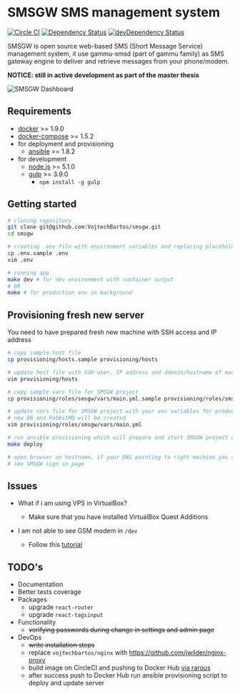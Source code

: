# SMSGW SMS management system
[![Circle CI](https://circleci.com/gh/VojtechBartos/smsgw/tree/master.svg?style=svg)](https://circleci.com/gh/VojtechBartos/smsgw/tree/master)
[![Dependency Status](https://david-dm.org/VojtechBartos/smsgw.png)](https://david-dm.org/VojtechBartos/smsgw) [![devDependency Status](https://david-dm.org/VojtechBartos/smsgw/dev-status.png)](https://david-dm.org/VojtechBartos/smsgw#info=devDependencies)

SMSGW is open source web-based SMS (Short Message Service) management system, it use gammu-smsd (part of gammu family) as SMS gateway engine to deliver and retrieve messages from your phone/modem.

**NOTICE: still in active development as part of the master thesis**

![SMSGW Dashboard](https://raw.githubusercontent.com/VojtechBartos/smsgw/master/docs/_static/images/screen-dashboard.png "SMSGW Dashboard")

## Requirements

- [docker](https://github.com/docker/docker) >= 1.9.0
- [docker-compose](https://github.com/docker/compose) >= 1.5.2
- for deployment and provisioning
  - [ansible](http://www.ansible.com/) >= 1.8.2
- for development
  - [node.js](https://nodejs.org/en/) >= 5.1.0
  - [gulp](https://www.npmjs.com/package/gulp) >= 3.9.0
    - `npm install -g gulp`

## Getting started

```sh
# cloning repository
git clone git@github.com:VojtechBartos/smsgw.git
cd smsgw

# creating .env file with environment variables and replacing placeholders
cp .env.sample .env
vim .env

# running app
make dev # for dev environment with container output
# OR
make # for production env in background
```

## Provisioning fresh new server

You need to have prepared fresh new machine with SSH access and IP address

```sh
# copy sample host file
cp provisioning/hosts.sample provisioning/hosts

# update host file with SSH user, IP address and domain/hostname of machine
vim provisioning/hosts

# copy sample vars file for SMSGW project
cp provisioning/roles/smsgw/vars/main.yml.sample provisioning/roles/smsgw/vars/main.yml

# update vars file for SMSGW project with your env variables for production,
# new DB and RabbitMQ will be created
vim provisioning/roles/smsgw/vars/main.yml

# run ansible provisioning which will prepare and start SMSGW project on your machine
make deploy

# open browser on hostname, if your DNS pointing to right machine you should
# see SMSGW sign in page
```

## Issues

- What if i am using VPS in VirtualBox?
  - Make sure that you have installed VirtualBox Quest Additions

- I am not able to see GSM modem in `/dev`
  - Follow this [tutorial](https://www.raspberrypi.org/forums/viewtopic.php?f=36&t=80925)

## TODO's

- Documentation
- Better tests coverage
- Packages
  - upgrade `react-router`
  - upgrade `react-tagsinput`
- Functionality
  - ~~verifying passwords during change in settings and admin page~~
- DevOps
  - ~~write installation steps~~
  - replace `vojtechbartos/nginx` with https://github.com/jwilder/nginx-proxy
  - build image on CircleCI and pushing to Docker Hub [via rarous](https://github.com/rarous/rarousnet/blob/master/circle.yml)
  - after success push to Docker Hub run ansible provisioning script to deploy and update server
